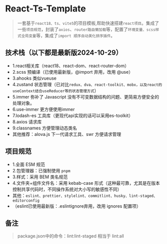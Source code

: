 # React-Ts-Template

> 一套基于`react18、ts、vite5`的项目模板,帮助快速搭建`react项目`。集成了一些`项目规范`，封装了`axios`、`router路由懒加载`等，配置了`环境变量、scss样式全局变量`等，集成了`import 顺序自动美化排序插件`。

## 技术栈（以下都是最新版2024-10-29）

- 1.react相关库（react18、react-dom、react-router-dom）
- 2.scss 预编译（已使用最新版，@import 弃用，改用 @use）
- 3.ahooks 类似vueuse
- 4.zustand 状态管理（已对比`redux、dva、react-toolkit、mobx，以及react的useContext结合useReducer等的状态管理方式`）
- 5.immer 弥补了 Javascript 没有不可变数据结构的问题、更简易方便安全的处理对象。
- 6.use-immer 更方便使用immer
- 7.lodash-es 工具库（更现代api实现的话可以采用es-toolkit）
- 8.axios 请求库
- 9.classnames 方便管理动态类名
- 其他推荐：alova.js 下一代请求工具、swr 方便请求管理

## 项目规范

- 1.全面 ESM 规范
- 2.包管理器：已强制使用 `pnpm`
- 3.样式：采用 BEM 类名规范
- 4.文件夹+组件文件名：采用 kebab-case 形式（这种最可靠，尤其是在版本控制共享代码时，不同操作系统对大小写的敏感性不同）
- 其他：`eslint、prettier、stylelint、commitlint、husky、lint-staged、editorconfig`
- （eslint已使用最新版：.eslintignore弃用，改用 ignores 配置项）

## 备注

> package.json中的命令：lint:lint-staged 相当于 lint:all
